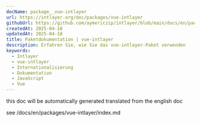 ```yaml
---
docName: package__vue-intlayer
url: https://intlayer.org/doc/packages/vue-intlayer
githubUrl: https://github.com/aymericzip/intlayer/blob/main/docs/en/packages/vue-intlayer/index.md
createdAt: 2025-04-18
updatedAt: 2025-04-18
title: Paketdokumentation | vue-intlayer
description: Erfahren Sie, wie Sie das vue-intlayer-Paket verwenden
keywords:
  - Intlayer
  - vue-intlayer
  - Internationalisierung
  - Dokumentation
  - JavaScript
  - Vue
---
```


this doc will be automatically generated translated from the english doc

see /docs/en/packages/vue-intlayer/index.md
